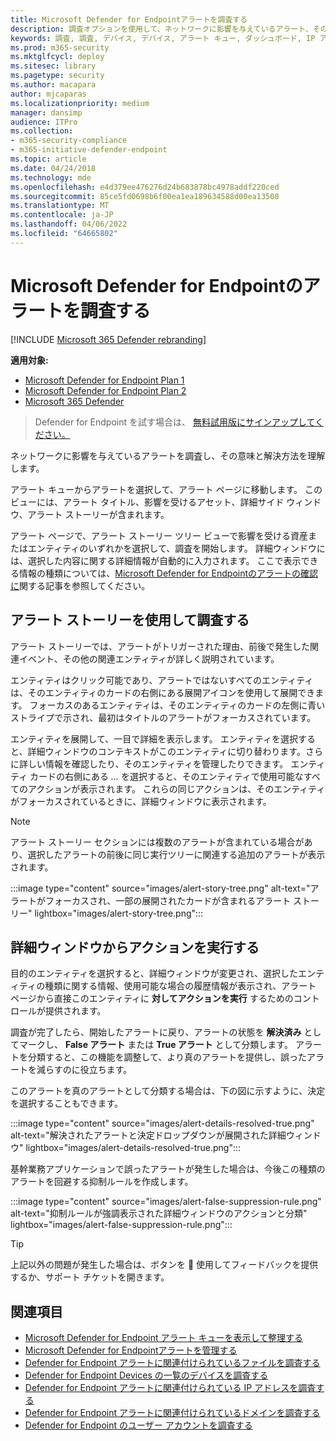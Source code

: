 ```yaml
---
title: Microsoft Defender for Endpointアラートを調査する
description: 調査オプションを使用して、ネットワークに影響を与えているアラート、その意味、およびそれらを解決する方法に関する詳細を取得します。
keywords: 調査, 調査, デバイス, デバイス, アラート キュー, ダッシュボード, IP アドレス, ファイル, 送信, 提出, 詳細分析, タイムライン, 検索, ドメイン, URL, IP
ms.prod: m365-security
ms.mktglfcycl: deploy
ms.sitesec: library
ms.pagetype: security
ms.author: macapara
author: mjcaparas
ms.localizationpriority: medium
manager: dansimp
audience: ITPro
ms.collection:
- m365-security-compliance
- m365-initiative-defender-endpoint
ms.topic: article
ms.date: 04/24/2018
ms.technology: mde
ms.openlocfilehash: e4d379ee476276d24b683878bc4978addf220ced
ms.sourcegitcommit: 85ce5fd0698b6f00ea1ea189634588d00ea13508
ms.translationtype: MT
ms.contentlocale: ja-JP
ms.lasthandoff: 04/06/2022
ms.locfileid: "64665802"
---
```

# <a name="investigate-alerts-in-microsoft-defender-for-endpoint"></a>Microsoft Defender for Endpointのアラートを調査する

[!INCLUDE [Microsoft 365 Defender rebranding](../../includes/microsoft-defender.md)]

**適用対象:**
- [Microsoft Defender for Endpoint Plan 1](https://go.microsoft.com/fwlink/p/?linkid=2154037)
- [Microsoft Defender for Endpoint Plan 2](https://go.microsoft.com/fwlink/p/?linkid=2154037)
- [Microsoft 365 Defender](https://go.microsoft.com/fwlink/?linkid=2118804)

> Defender for Endpoint を試す場合は、 [無料試用版にサインアップしてください。](https://signup.microsoft.com/create-account/signup?products=7f379fee-c4f9-4278-b0a1-e4c8c2fcdf7e&ru=https://aka.ms/MDEp2OpenTrial?ocid=docs-wdatp-investigatealerts-abovefoldlink)

ネットワークに影響を与えているアラートを調査し、その意味と解決方法を理解します。

アラート キューからアラートを選択して、アラート ページに移動します。 このビューには、アラート タイトル、影響を受けるアセット、詳細サイド ウィンドウ、アラート ストーリーが含まれます。

アラート ページで、アラート ストーリー ツリー ビューで影響を受ける資産またはエンティティのいずれかを選択して、調査を開始します。 詳細ウィンドウには、選択した内容に関する詳細情報が自動的に入力されます。 ここで表示できる情報の種類については、[Microsoft Defender for Endpointのアラートの確認に](/microsoft-365/security/defender-endpoint/review-alerts)関する記事を参照してください。

## <a name="investigate-using-the-alert-story"></a>アラート ストーリーを使用して調査する

アラート ストーリーでは、アラートがトリガーされた理由、前後で発生した関連イベント、その他の関連エンティティが詳しく説明されています。

エンティティはクリック可能であり、アラートではないすべてのエンティティは、そのエンティティのカードの右側にある展開アイコンを使用して展開できます。 フォーカスのあるエンティティは、そのエンティティのカードの左側に青いストライプで示され、最初はタイトルのアラートがフォーカスされています。

エンティティを展開して、一目で詳細を表示します。 エンティティを選択すると、詳細ウィンドウのコンテキストがこのエンティティに切り替わります。さらに詳しい情報を確認したり、そのエンティティを管理したりできます。 エンティティ カードの右側にある *...* を選択すると、そのエンティティで使用可能なすべてのアクションが表示されます。 これらの同じアクションは、そのエンティティがフォーカスされているときに、詳細ウィンドウに表示されます。

> [!NOTE]
> アラート ストーリー セクションには複数のアラートが含まれている場合があり、選択したアラートの前後に同じ実行ツリーに関連する追加のアラートが表示されます。

:::image type="content" source="images/alert-story-tree.png" alt-text="アラートがフォーカスされ、一部の展開されたカードが含まれるアラート ストーリー" lightbox="images/alert-story-tree.png":::

## <a name="take-action-from-the-details-pane"></a>詳細ウィンドウからアクションを実行する

目的のエンティティを選択すると、詳細ウィンドウが変更され、選択したエンティティの種類に関する情報、使用可能な場合の履歴情報が表示され、アラート ページから直接このエンティティに **対してアクションを実行** するためのコントロールが提供されます。

調査が完了したら、開始したアラートに戻り、アラートの状態を **解決済み** としてマークし、 **False アラート** または **True アラート** として分類します。 アラートを分類すると、この機能を調整して、より真のアラートを提供し、誤ったアラートを減らすのに役立ちます。

このアラートを真のアラートとして分類する場合は、下の図に示すように、決定を選択することもできます。

:::image type="content" source="images/alert-details-resolved-true.png" alt-text="解決されたアラートと決定ドロップダウンが展開された詳細ウィンドウ" lightbox="images/alert-details-resolved-true.png":::

基幹業務アプリケーションで誤ったアラートが発生した場合は、今後この種類のアラートを回避する抑制ルールを作成します。

:::image type="content" source="images/alert-false-suppression-rule.png" alt-text="抑制ルールが強調表示された詳細ウィンドウのアクションと分類" lightbox="images/alert-false-suppression-rule.png":::

> [!TIP]
> 上記以外の問題が発生した場合は、ボタンを 🙂 使用してフィードバックを提供するか、サポート チケットを開きます。

## <a name="related-topics"></a>関連項目

- [Microsoft Defender for Endpoint アラート キューを表示して整理する](alerts-queue.md)
- [Microsoft Defender for Endpointアラートを管理する](manage-alerts.md)
- [Defender for Endpoint アラートに関連付けられているファイルを調査する](investigate-files.md)
- [Defender for Endpoint Devices の一覧のデバイスを調査する](investigate-machines.md)
- [Defender for Endpoint アラートに関連付けられている IP アドレスを調査する](investigate-ip.md)
- [Defender for Endpoint アラートに関連付けられているドメインを調査する](investigate-domain.md)
- [Defender for Endpoint のユーザー アカウントを調査する](investigate-user.md)

